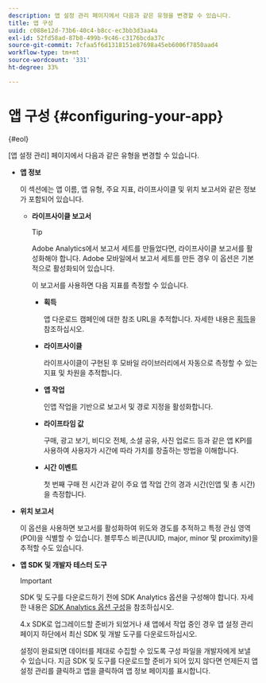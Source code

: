 ```yaml
---
description: 앱 설정 관리 페이지에서 다음과 같은 유형을 변경할 수 있습니다.
title: 앱 구성
uuid: c088e12d-73b6-40c4-b8cc-ec3bb3d3aa4a
exl-id: 52fd58ad-87b8-499b-9c46-c3176bcda37c
source-git-commit: 7cfaa5f6d1318151e87698a45eb6006f7850aad4
workflow-type: tm+mt
source-wordcount: '331'
ht-degree: 33%

---
```


# 앱 구성 {#configuring-your-app}

{#eol}

[앱 설정 관리] 페이지에서 다음과 같은 유형을 변경할 수 있습니다.

* **앱 정보**

   이 섹션에는 앱 이름, 앱 유형, 주요 지표, 라이프사이클 및 위치 보고서와 같은 정보가 포함되어 있습니다.

   * **라이프사이클 보고서**

      >[!TIP]
      >
      >Adobe Analytics에서 보고서 세트를 만들었다면, 라이프사이클 보고서를 활성화해야 합니다. Adobe 모바일에서 보고서 세트를 만든 경우 이 옵션은 기본적으로 활성화되어 있습니다.

      이 보고서를 사용하면 다음 지표를 측정할 수 있습니다.

      * **획득**

         앱 다운로드 캠페인에 대한 참조 URL을 추적합니다. 자세한 내용은 [획득](/help/using/acquisition-main/acquisition-main.md)을 참조하십시오.

      * **라이프사이클**

         라이프사이클이 구현된 후 모바일 라이브러리에서 자동으로 측정할 수 있는 지표 및 차원을 추적합니다.

      * **앱 작업**

         인앱 작업을 기반으로 보고서 및 경로 지정을 활성화합니다.

      * **라이프타임 값**

         구매, 광고 보기, 비디오 전체, 소셜 공유, 사진 업로드 등과 같은 앱 KPI를 사용하여 사용자가 시간에 따라 가치를 창출하는 방법을 이해합니다.

      * **시간 이벤트**

         첫 번째 구매 전 시간과 같이 주요 앱 작업 간의 경과 시간(인앱 및 총 시간)을 측정합니다.

* **위치 보고서**

   이 옵션을 사용하면 보고서를 활성화하여 위도와 경도를 추적하고 특정 관심 영역(POI)을 식별할 수 있습니다. 블루투스 비콘(UUID, major, minor 및 proximity)을 추적할 수도 있습니다.

* **앱 SDK 및 개발자 테스터 도구**

   >[!IMPORTANT]
   >
   >SDK 및 도구를 다운로드하기 전에 SDK Analytics 옵션을 구성해야 합니다. 자세한 내용은 [SDK Analytics 옵션 구성](/help/using/c-manage-app-settings/c-mob-confg-app/t-config-analytics/t-config-analytics.md)을 참조하십시오.

   4.x SDK로 업그레이드할 준비가 되었거나 새 앱에서 작업 중인 경우 앱 설정 관리 페이지 하단에서 최신 SDK 및 개발 도구를 다운로드하십시오.

   설정이 완료되면 데이터를 제대로 수집할 수 있도록 구성 파일을 개발자에게 보낼 수 있습니다. 지금 SDK 및 도구를 다운로드할 준비가 되어 있지 않다면 언제든지 앱 설정 관리를 클릭하고 앱을 클릭하여 앱 정보 페이지를 표시합니다.
